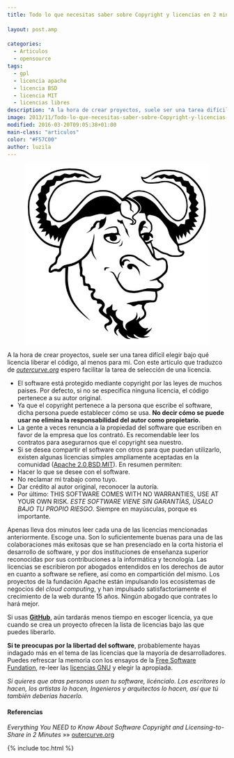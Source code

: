 ```yaml
---
title: Todo lo que necesitas saber sobre Copyright y licencias en 2 minutos

layout: post.amp

categories:
  - Articulos
  - opensource
tags:
  - gpl
  - licencia apache
  - licencia BSD
  - licencia MIT
  - licencias libres
description: "A la hora de crear proyectos, suele ser una tarea difícil elegir bajo qué licencia liberar el código, al menos para mi. Con este artículo que traduzco de outercurve.org espero facilitar la tarea de selección de una licencia."
image: 2013/11/Todo-lo-que-necesitas-saber-sobre-Copyright-y-licencias-en-2-minutos.png
modified: 2016-03-20T09:05:38+01:00
main-class: "articulos"
color: "#F57C00"
author: luzila
---
```


<figure>
  <a href="/assets/img/2013/11/Todo-lo-que-necesitas-saber-sobre-Copyright-y-licencias-en-2-minutos.png"><img src="/assets/img/2013/11/Todo-lo-que-necesitas-saber-sobre-Copyright-y-licencias-en-2-minutos.png" title="{{ page.title }}" alt="{{ page.title }}" /></a>
</figure>

A la hora de crear proyectos, suele ser una tarea difícil elegir bajo qué licencia liberar el código, al menos para mi. Con este artículo que traduzco de *<a title="Outercurve" href="http://www.outercurve.org" target="_blank">outercurve.org</a>* espero facilitar la tarea de selección de una licencia.

<!--ad-->

  * El software está protegido mediante copyright por las leyes de muchos paises. Por defecto, si no se especifica ninguna licencia, el código pertenece a su autor original.
  * Ya que el copyright pertenece a la persona que escribe el software, dicha persona puede establecer cómo se usa. **No decir cómo se puede usar no elimina la responsabilidad del autor como propietario.**
  * La gente a veces renuncia a la propiedad del software que escriben en favor de la empresa que los contrató. Es recomendable leer los contratos para asegurarnos que el copyright sea nuestro.
  * Si se desea compartir el software con otros para que puedan utilizarlo, existen algunas licencias simples ampliamente aceptadas en la comunidad (<a title="Licencia Apache" target="_blank" href="http://opensource.org/licenses/Apache-2.0">Apache 2.0</a>,<a title="Licencia BSD" target="_blank" href="http://opensource.org/licenses/BSD-3-Clause">BSD</a>,<a title="Licencia MIT" target="_blank" href="http://opensource.org/licenses/MIT">MIT</a>). En resumen permiten:
  * Hacer lo que se desee con el software.
  * No reclamar mi trabajo como tuyo.
  * Dar crédito al autor original, reconocer la autoría.
  * Por último: THIS SOFTWARE COMES WITH NO WARRANTIES, USE AT YOUR OWN RISK. *ESTE SOFTWARE VIENE SIN GARANTÍAS, ÚSALO BAJO TU PROPIO RIESGO*. Siempre en mayúsculas, porque es importante.

Apenas lleva dos minutos leer cada una de las licencias mencionadas anteriormente. Escoge una. Son lo suficientemente buenas para una de las colaboraciones más exitosas que se han presenciado en la corta historia el desarrollo de software, y por dos instituciones de enseñanza superior reconocidas por sus contribuciones a la informática y tecnología. Las licencias se escribieron por abogados entendidos en los derechos de autor en cuanto a software se refiere, así como en compartición del mismo. Los proyectos de la fundación Apache están impulsando los ecosistemas de negocios del *cloud computing*, y han impulsado satisfactoriamente el crecimiento de la web durante 15 años. Ningún abogado que contrates lo hará mejor.

Si usas **[GitHub][1]**, aún tardarás menos tiempo en escoger licencia, ya que cuando se crea un proyecto ofrecen la lista de licencias bajo las que puedes liberarlo.

**Si te preocupas por la libertad del software**, probablemente hayas indagado más en el tema de las licencias que la mayoría de desarrolladores. Puedes refrescar la memoria con los ensayos de la <a href="http://www.gnu.org/philosophy/free-sw.html" title="GNU" target="_blank">Free Software Fundation</a>, re-leer las <a href="http://opensource.org/licenses" title="Licencias GNU" target="_blank">licencias GNU</a> y elegir la apropiada.

*Si quieres que otras personas usen tu software, licéncialo. Los escritores lo hacen, los artistas lo hacen, Ingenieros y arquitectos lo hacen, así que tú también deberías hacerlo.*

#### Referencias

*Everything You NEED to Know About Software Copyright and Licensing-to-Share in 2 Minutes* »» <a href="http://www.outercurve.org/Blogs/EntryId/100/Everything-You-NEED-to-Know-About-Software-Copyright-and-Licensing-to-Share-in-2-Minutes" target="_blank">outercurve.org</a>



 [1]: https://elbauldelprogramador.com/la-generacion-github-por-que-ahora-todos-estamos-en-el-opensource/ "La generación GitHub: Por qué ahora todos estamos en el opensource"

{% include toc.html %}
